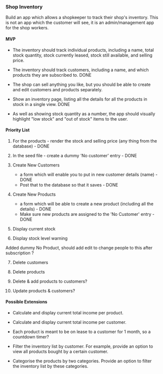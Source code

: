### Shop Inventory

Build an app which allows a shopkeeper to track their shop's inventory. This is not an app which the customer will see, it is an admin/management app for the shop workers.



#### MVP

* The inventory should track individual products, including a name, total stock quantity, stock currently leased, stock still available, and selling price.

* The inventory should track customers, including a name, and which products they are subscribed to. DONE

* The shop can sell anything you like, but you should be able to create and edit customers and products separately.

* Show an inventory page, listing all the details for all the products in stock in a single view. DONE

* As well as showing stock quantity as a number, the app should visually highlight "low stock" and "out of stock" items to the user.

#### Priority List

1. For the products - render the stock and selling price (any thing from the database) - DONE

2. In the seed file - create a dummy 'No customer' entry - DONE

3. Create New Customers
    - a form which will enable you to put in new customer details (name) - DONE
    - Post that to the database so that it saves - DONE

4. Create New Products
    - a form which will be able to create a new product (including all the details) - DONE
    - Make sure new products are assigned to the 'No Customer' entry - DONE





5.  Display current stock

6.  Display stock level warning




















Added dummy No Product, should add edit to change people to this after subscription ?



7.  Delete customers

8.  Delete products

9.  Delete & add products to customers?

10.  Update products & customers?  





















































#### Possible Extensions

* Calculate and display current total income per product.

* Calculate and display current total income per customer.

* Each product is meant to be on lease to a customer for 1 month, so a countdown timer?

* Filter the inventory list by customer. For example, provide an option to view all products bought by a certain customer.

* Categorise the products by two categories.   Provide an option to filter the inventory list by these categories.
